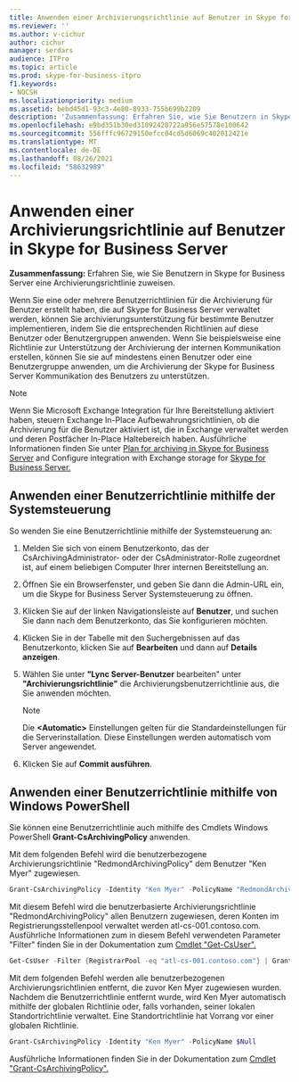 ```yaml
---
title: Anwenden einer Archivierungsrichtlinie auf Benutzer in Skype for Business Server
ms.reviewer: ''
ms.author: v-cichur
author: cichur
manager: serdars
audience: ITPro
ms.topic: article
ms.prod: skype-for-business-itpro
f1.keywords:
- NOCSH
ms.localizationpriority: medium
ms.assetid: bebd45d1-93c3-4e80-8933-755b699b2209
description: 'Zusammenfassung: Erfahren Sie, wie Sie Benutzern in Skype for Business Server eine Archivierungsrichtlinie zuweisen.'
ms.openlocfilehash: e9bd351b30ed31092420722a956e57578e100642
ms.sourcegitcommit: 556fffc96729150efcc04cd5d6069c402012421e
ms.translationtype: MT
ms.contentlocale: de-DE
ms.lasthandoff: 08/26/2021
ms.locfileid: "58632989"
---
```

# <a name="apply-an-archiving-policy-to-users-in-skype-for-business-server"></a>Anwenden einer Archivierungsrichtlinie auf Benutzer in Skype for Business Server

**Zusammenfassung:** Erfahren Sie, wie Sie Benutzern in Skype for Business Server eine Archivierungsrichtlinie zuweisen.
  
Wenn Sie eine oder mehrere Benutzerrichtlinien für die Archivierung für Benutzer erstellt haben, die auf Skype for Business Server verwaltet werden, können Sie archivierungsunterstützung für bestimmte Benutzer implementieren, indem Sie die entsprechenden Richtlinien auf diese Benutzer oder Benutzergruppen anwenden. Wenn Sie beispielsweise eine Richtlinie zur Unterstützung der Archivierung der internen Kommunikation erstellen, können Sie sie auf mindestens einen Benutzer oder eine Benutzergruppe anwenden, um die Archivierung der Skype for Business Server Kommunikation des Benutzers zu unterstützen.
  
> [!NOTE]
> Wenn Sie Microsoft Exchange Integration für Ihre Bereitstellung aktiviert haben, steuern Exchange In-Place Aufbewahrungsrichtlinien, ob die Archivierung für die Benutzer aktiviert ist, die in Exchange verwaltet werden und deren Postfächer In-Place Haltebereich haben. Ausführliche Informationen finden Sie unter [Plan for archiving in Skype for Business Server](../../plan-your-deployment/archiving/archiving.md) and Configure integration with Exchange storage for [Skype for Business Server.](../../deploy/deploy-archiving/configure-integration-with-exchange-storage.md) 
  
## <a name="apply-a-user-policy-by-using-the-control-panel"></a>Anwenden einer Benutzerrichtlinie mithilfe der Systemsteuerung

So wenden Sie eine Benutzerrichtlinie mithilfe der Systemsteuerung an:
  
1. Melden Sie sich von einem Benutzerkonto, das der CsArchivingAdministrator- oder der CsAdministrator-Rolle zugeordnet ist, auf einem beliebigen Computer Ihrer internen Bereitstellung an. 
    
2. Öffnen Sie ein Browserfenster, und geben Sie dann die Admin-URL ein, um die Skype for Business Server Systemsteuerung zu öffnen. 
    
3. Klicken Sie auf der linken Navigationsleiste auf **Benutzer**, und suchen Sie dann nach dem Benutzerkonto, das Sie konfigurieren möchten. 
    
4. Klicken Sie in der Tabelle mit den Suchergebnissen auf das Benutzerkonto, klicken Sie auf **Bearbeiten** und dann auf **Details anzeigen**.
    
5. Wählen Sie unter **"Lync Server-Benutzer** bearbeiten" unter **"Archivierungsrichtlinie"** die Archivierungsbenutzerrichtlinie aus, die Sie anwenden möchten.
    
    > [!NOTE]
    > Die **\<Automatic\>** Einstellungen gelten für die Standardeinstellungen für die Serverinstallation. Diese Einstellungen werden automatisch vom Server angewendet.
  
6. Klicken Sie auf **Commit ausführen**.
    
## <a name="apply-a-user-policy-by-using-windows-powershell"></a>Anwenden einer Benutzerrichtlinie mithilfe von Windows PowerShell

Sie können eine Benutzerrichtlinie auch mithilfe des Cmdlets Windows PowerShell **Grant-CsArchivingPolicy** anwenden.
  
Mit dem folgenden Befehl wird die benutzerbezogene Archivierungsrichtlinie "RedmondArchivingPolicy" dem Benutzer "Ken Myer" zugewiesen.
  
```PowerShell
Grant-CsArchivingPolicy -Identity "Ken Myer" -PolicyName "RedmondArchivingPolicy"
```

Mit diesem Befehl wird die benutzerbasierte Archivierungsrichtlinie "RedmondArchivingPolicy" allen Benutzern zugewiesen, deren Konten im Registrierungsstellenpool verwaltet werden atl-cs-001.contoso.com. Ausführliche Informationen zum in diesem Befehl verwendeten Parameter "Filter" finden Sie in der Dokumentation zum [Cmdlet "Get-CsUser".](/powershell/module/skype/get-csuser?view=skype-ps)
  
```PowerShell
Get-CsUser -Filter {RegistrarPool -eq "atl-cs-001.contoso.com"} | Grant-CsArchivingPolicy -PolicyName "RedmondArchivingPolicy"
```

Mit dem folgenden Befehl werden alle benutzerbezogenen Archivierungsrichtlinien entfernt, die zuvor Ken Myer zugewiesen wurden. Nachdem die Benutzerrichtlinie entfernt wurde, wird Ken Myer automatisch mithilfe der globalen Richtlinie oder, falls vorhanden, seiner lokalen Standortrichtlinie verwaltet. Eine Standortrichtlinie hat Vorrang vor einer globalen Richtlinie.
  
```PowerShell
Grant-CsArchivingPolicy -Identity "Ken Myer" -PolicyName $Null
```

Ausführliche Informationen finden Sie in der Dokumentation zum [Cmdlet "Grant-CsArchivingPolicy".](/powershell/module/skype/grant-csarchivingpolicy?view=skype-ps)
